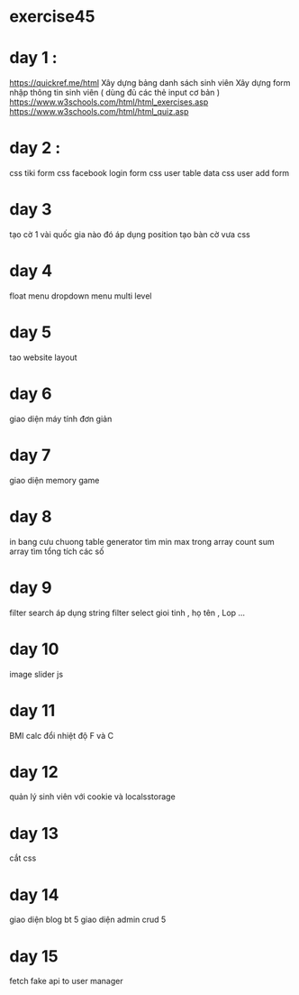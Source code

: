 # exercise45
# day 1 : 
https://quickref.me/html
Xây dựng bảng danh sách sinh viên 
Xây dựng form nhập thông tin sinh viên ( dùng đủ các thẻ input cơ bản ) 
https://www.w3schools.com/html/html_exercises.asp
https://www.w3schools.com/html/html_quiz.asp
# day 2 : 
css tiki form 
css facebook login form
css user table data 
css user add form
# day 3 
tạo cờ 1 vài quốc gia nào đó áp dụng position
tạo bàn cờ vưa css 
# day 4 
float menu 
dropdown menu multi level 
# day 5 
tao website layout
# day 6 
giao diện máy tính đơn giản 
# day 7 
giao diện memory game 
# day 8 
in bang cưu chuong
table generator
tìm min max trong array
count sum array 
tìm tổng tích các số
# day 9 
filter search áp dụng string 
filter select gioi tinh , họ tên , Lop ...
# day 10 
image slider js 
# day 11 
BMI calc 
đổi nhiệt độ F và C
# day 12
quản lý sinh viên với cookie và localsstorage 
# day 13 
cắt css
# day 14 
giao diện blog bt 5
giao diện admin crud 5
# day 15 
fetch fake api to user manager 

